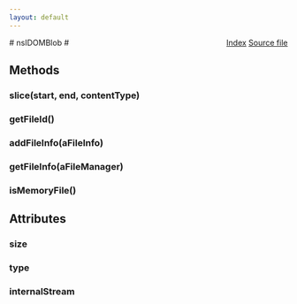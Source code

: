 ```yaml
---
layout: default
---
```

<div class='links' style='float:right'><a href="../index.html">Index</a>
<a href="http://dxr.mozilla.org/mozilla-central/source/dom/base/nsIDOMFile.idl">Source file</a>
</div>
# nsIDOMBlob #

## Methods ##

### slice(start, end, contentType) ###

### getFileId() ###

### addFileInfo(aFileInfo) ###

### getFileInfo(aFileManager) ###

### isMemoryFile() ###

## Attributes ##

### size ###

### type ###

### internalStream ###
